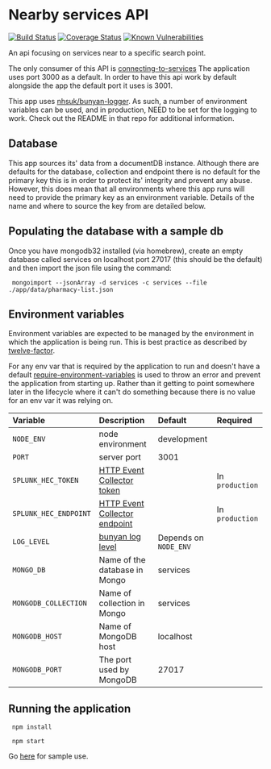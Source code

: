 # Nearby services API

[![Build Status](https://travis-ci.org/nhsuk/nearby-services-api.svg?branch=master)](https://travis-ci.org/nhsuk/nearby-services-api)
[![Coverage Status](https://coveralls.io/repos/github/nhsuk/nearby-services-api/badge.svg)](https://coveralls.io/github/nhsuk/nearby-services-api)
[![Known Vulnerabilities](https://snyk.io/test/github/nhsuk/nearby-services-api/badge.svg)](https://snyk.io/test/github/nhsuk/nearby-services-api)

An api focusing on services near to a specific search point.

The only consumer of this API is [connecting-to-services](https://github.com/nhsuk/connecting-to-services)
The application uses port 3000 as a default. In order to have this api work by
default alongside the app the default port it uses is 3001.

This app uses [nhsuk/bunyan-logger](https://github.com/nhsuk/bunyan-logger). As
such, a number of environment variables can be used, and in production, NEED to
be set for the logging to work. Check out the README in that repo for additional
information.

## Database

This app sources its' data from a documentDB instance. Although there are
defaults for the database, collection and endpoint there is no default for the
primary key this is in order to protect its' integrity and prevent any abuse.
However, this does mean that all environments where this app runs will need
to provide the primary key as an environment variable. Details of the name
and where to source the key from are detailed below.

## Populating the database with a sample db

Once you have mongodb32 installed (via homebrew), create an empty database called services on 
localhost port 27017 (this should be the default) and then import the json
file using the command:

<pre><code> mongoimport --jsonArray -d services -c services --file ./app/data/pharmacy-list.json </code></pre>

## Environment variables

Environment variables are expected to be managed by the environment in which
the application is being run. This is best practice as described by
[twelve-factor](https://12factor.net/config).

For any env var that is required by the application to run and doesn't have a
default [require-environment-variables](https://www.npmjs.com/package/require-environment-variables)
is used to throw an error and prevent the application from starting up. Rather
than it getting to point somewhere later in the lifecycle where it can't do
something because there is no value for an env var it was relying on.

| Variable              | Description                                                                            | Default                  | Required        |
|:----------------------|:---------------------------------------------------------------------------------------|:-------------------------|:----------------|
| `NODE_ENV`            | node environment                                                                       | development              |                 |
| `PORT`                | server port                                                                            | 3001                     |                 |
| `SPLUNK_HEC_TOKEN`    | [HTTP Event Collector token](http://dev.splunk.com/view/event-collector/SP-CAAAE7C)    |                          | In `production` |
| `SPLUNK_HEC_ENDPOINT` | [HTTP Event Collector endpoint](http://dev.splunk.com/view/event-collector/SP-CAAAE7H) |                          | In `production` |
| `LOG_LEVEL`           | [bunyan log level](https://github.com/trentm/node-bunyan#levels)                       | Depends on `NODE_ENV`    |                 |
| `MONGO_DB`              | Name of the database in Mongo                                                        | services                 |                 |
| `MONGODB_COLLECTION`    | Name of collection in Mongo                                                          | services                 |                 |
| `MONGODB_HOST`          | Name of MongoDB host                                                                 | localhost                |                 |
| `MONGODB_PORT`          | The port used by MongoDB                                                             | 27017                    |                 |

## Running the application

<pre><code> npm install </code></pre>
<pre><code> npm start </code></pre>

Go [here](http://localhost:3001/nearby?longitude=-1.0751380920410156&latitude=50.82191467285156) for sample use.



